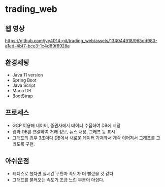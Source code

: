 # trading_web
## 웹 영상
https://github.com/jyy4014-git/trading_web/assets/134044918/965dd983-a1ed-4bf7-bce3-1c4d89f6928a



## 환경세팅
- Java 11 version
- Spring Boot
- Java Script
- Maria DB
- BootStrap

## 프로세스
- GCP 이용해 네이버, 증권사에서 데이터 수집하여 DB에 저장
- 웹과 DB를 연결하여 거래 정보, 뉴스 내용, 그래프 등 표시
- 그래프의 경우 3초마다 DB에서 새로운 데이터 가져와서 계속 이어져서 그래프를 그리도록 구현.

## 아쉬운점
- 레디스로 했다면 실시간 구현과 속도가 더 빨랐을 것 같다.
- 그래프를 불러오는 속도가 조금 느린 부분이 아쉽다.
